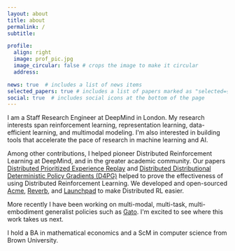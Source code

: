 ```yaml
---
layout: about
title: about
permalink: /
subtitle:

profile:
  align: right
  image: prof_pic.jpg
  image_circular: false # crops the image to make it circular
  address:

news: true  # includes a list of news items
selected_papers: true # includes a list of papers marked as "selected={true}"
social: true  # includes social icons at the bottom of the page
---
```


I am a Staff Research Engineer at DeepMind in London. My research interests span reinforcement learning, representation learning, data-efficient learning, and multimodal modeling. I'm also interested in building tools that accelerate the pace of research in machine learning and AI.

Among other contributions, I helped pioneer Distributed Reinforcement Learning at DeepMind, and in the greater academic community. Our papers [Distributed Prioritized Experience Replay](https://arxiv.org/abs/1803.00933) and [Distributed Distributional Deterministic Policy Gradients (D4PG)](https://arxiv.org/abs/1804.08617) helped to prove the effectiveness of using Distributed Reinforcement Learning. We developed and open-sourced [Acme](https://github.com/deepmind/acme), [Reverb](https://github.com/deepmind/reverb), and [Launchpad](https://github.com/deepmind/launchpad) to make Distributed RL easier.

More recently I have been working on multi-modal, multi-task, multi-embodiment generalist policies such as [Gato](https://www.deepmind.com/publications/a-generalist-agent). I'm excited to see where this work takes us next.

I hold a BA in mathematical economics and a ScM in computer science from Brown University.

<!-- Put your address / P.O. box / other info right below your picture. You can also disable any these elements by editing `profile` property of the YAML header of your `_pages/about.md`. Edit `_bibliography/papers.bib` and Jekyll will render your [publications page](/al-folio/publications/) automatically. -->

<!-- Link to your social media connections, too. This theme is set up to use [Font Awesome icons](http://fortawesome.github.io/Font-Awesome/) and [Academicons](https://jpswalsh.github.io/academicons/), like the ones below. Add your Facebook, Twitter, LinkedIn, Google Scholar, or just disable all of them. -->
